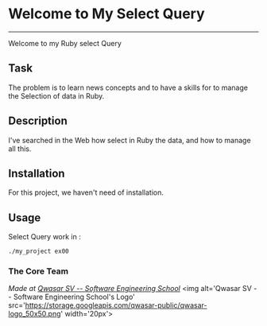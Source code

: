# Welcome to My Select Query
***
Welcome to my Ruby select Query

## Task
The problem is to learn news concepts and to have a skills for to manage the Selection of
data in Ruby.

## Description
I've searched in the Web how select in Ruby the data, and how to manage all this.

## Installation
For this project, we haven't need of installation.

## Usage
Select Query work in :
```
./my_project ex00
```

### The Core Team


<span><i>Made at <a href='https://qwasar.io'>Qwasar SV -- Software Engineering School</a></i></span>
<span><img alt='Qwasar SV -- Software Engineering School's Logo' src='https://storage.googleapis.com/qwasar-public/qwasar-logo_50x50.png' width='20px'></span>
